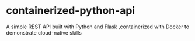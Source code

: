 # containerized-python-api
A simple REST API built with Python and Flask ,containerized with Docker to demonstrate cloud-native skills
